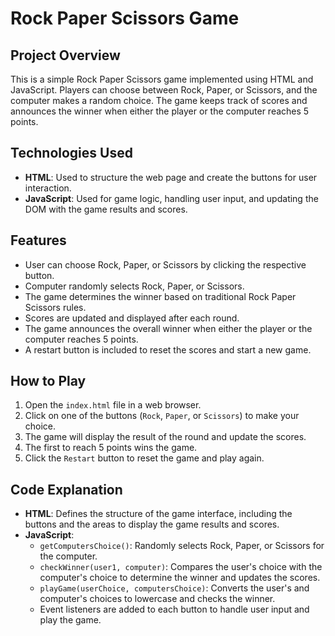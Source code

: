 # Rock Paper Scissors Game

## Project Overview

This is a simple Rock Paper Scissors game implemented using HTML and JavaScript. Players can choose between Rock, Paper, or Scissors, and the computer makes a random choice. The game keeps track of scores and announces the winner when either the player or the computer reaches 5 points.

## Technologies Used

- **HTML**: Used to structure the web page and create the buttons for user interaction.
- **JavaScript**: Used for game logic, handling user input, and updating the DOM with the game results and scores.

## Features

- User can choose Rock, Paper, or Scissors by clicking the respective button.
- Computer randomly selects Rock, Paper, or Scissors.
- The game determines the winner based on traditional Rock Paper Scissors rules.
- Scores are updated and displayed after each round.
- The game announces the overall winner when either the player or the computer reaches 5 points.
- A restart button is included to reset the scores and start a new game.

## How to Play

1. Open the `index.html` file in a web browser.
2. Click on one of the buttons (`Rock`, `Paper`, or `Scissors`) to make your choice.
3. The game will display the result of the round and update the scores.
4. The first to reach 5 points wins the game.
5. Click the `Restart` button to reset the game and play again.

## Code Explanation

- **HTML**: Defines the structure of the game interface, including the buttons and the areas to display the game results and scores.
- **JavaScript**: 
  - `getComputersChoice()`: Randomly selects Rock, Paper, or Scissors for the computer.
  - `checkWinner(user1, computer)`: Compares the user's choice with the computer's choice to determine the winner and updates the scores.
  - `playGame(userChoice, computersChoice)`: Converts the user's and computer's choices to lowercase and checks the winner.
  - Event listeners are added to each button to handle user input and play the game.
